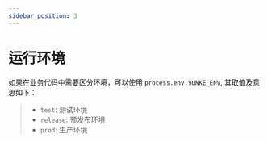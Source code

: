 ```yaml
---
sidebar_position: 3
---
```


# 运行环境
如果在业务代码中需要区分环境，可以使用 `process.env.YUNKE_ENV`, 其取值及意思如下：

>  *  `test`: 测试环境
>  *  `release`: 预发布环境
>  *  `prod`: 生产环境

<br/> 
<br/> 
<br/> 